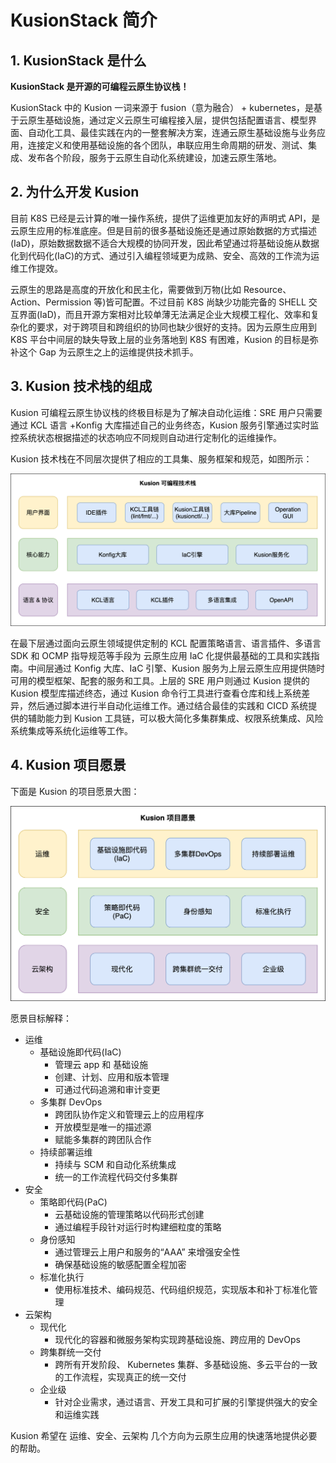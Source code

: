 # KusionStack 简介

## 1. KusionStack 是什么

**KusionStack 是开源的可编程云原生协议栈！**

KusionStack 中的 Kusion 一词来源于 fusion（意为融合） + kubernetes，是基于云原生基础设施，通过定义云原生可编程接入层，提供包括配置语言、模型界面、自动化工具、最佳实践在内的一整套解决方案，连通云原生基础设施与业务应用，连接定义和使用基础设施的各个团队，串联应用生命周期的研发、测试、集成、发布各个阶段，服务于云原生自动化系统建设，加速云原生落地。

## 2. 为什么开发 Kusion

目前 K8S 已经是云计算的唯一操作系统，提供了运维更加友好的声明式 API，是云原生应用的标准底座。但是目前的很多基础设施还是通过原始数据的方式描述(IaD)，原始数据数据不适合大规模的协同开发，因此希望通过将基础设施从数据化到代码化(IaC)的方式、通过引入编程领域更为成熟、安全、高效的工作流为运维工作提效。

云原生的思路是高度的开放化和民主化，需要做到万物(比如 Resource、Action、Permission 等)皆可配置。不过目前 K8S 尚缺少功能完备的 SHELL 交互界面(IaD)，而且开源方案相对比较单薄无法满足企业大规模工程化、效率和复杂化的要求，对于跨项目和跨组织的协同也缺少很好的支持。因为云原生应用到 K8S 平台中间层的缺失导致上层的业务落地到 K8S 有困难，Kusion 的目标是弥补这个 Gap 为云原生之上的运维提供技术抓手。

## 3. Kusion 技术栈的组成

Kusion 可编程云原生协议栈的终极目标是为了解决自动化运维：SRE 用户只需要通过 KCL 语言 +Konfig 大库描述自己的业务终态，Kusion 服务引擎通过实时监控系统状态根据描述的状态响应不同规则自动进行定制化的运维操作。

Kusion 技术栈在不同层次提供了相应的工具集、服务框架和规范，如图所示：

![](./images/kusion-stack.png)

在最下层通过面向云原生领域提供定制的 KCL 配置策略语言、语言插件、多语言 SDK 和 OCMP 指导规范等手段为 云原生应用 IaC 化提供最基础的工具和实践指南。中间层通过 Konfig 大库、IaC 引擎、Kusion 服务为上层云原生应用提供随时可用的模型框架、配套的服务和工具。上层的 SRE 用户则通过 Kusion 提供的 Kusion 模型库描述终态，通过 Kusion 命令行工具进行查看仓库和线上系统差异，然后通过脚本进行半自动化运维工作。通过结合最佳的实践和 CICD 系统提供的辅助能力到 Kusion 工具链，可以极大简化多集群集成、权限系统集成、风险系统集成等系统化运维等工作。

## 4. Kusion 项目愿景

下面是 Kusion 的项目愿景大图：

![](./images/kusion-goals.png)

愿景目标解释：

- 运维
  - 基础设施即代码(IaC)
    - 管理云 app 和 基础设施
    - 创建、计划、应用和版本管理
    - 可通过代码追溯和审计变更
  - 多集群 DevOps
    - 跨团队协作定义和管理云上的应用程序
    - 开放模型是唯一的描述源
    - 赋能多集群的跨团队合作
  - 持续部署运维
    - 持续与 SCM 和自动化系统集成
    - 统一的工作流程代码交付多集群
- 安全
  - 策略即代码(PaC)
    - 云基础设施的管理策略以代码形式创建
    - 通过编程手段针对运行时构建细粒度的策略
  - 身份感知
    - 通过管理云上用户和服务的“AAA” 来增强安全性
    - 确保基础设施的敏感配置全程加密
  - 标准化执行
    - 使用标准技术、编码规范、代码组织规范，实现版本和补丁标准化管理
- 云架构
  - 现代化
    - 现代化的容器和微服务架构实现跨基础设施、跨应用的 DevOps
  - 跨集群统一交付
    - 跨所有开发阶段、 Kubernetes 集群、多基础设施、多云平台的一致的工作流程，实现真正的统一交付
  - 企业级
    - 针对企业需求，通过语言、开发工具和可扩展的引擎提供强大的安全和运维实践

Kusion 希望在 运维、安全、云架构 几个方向为云原生应用的快速落地提供必要的帮助。
